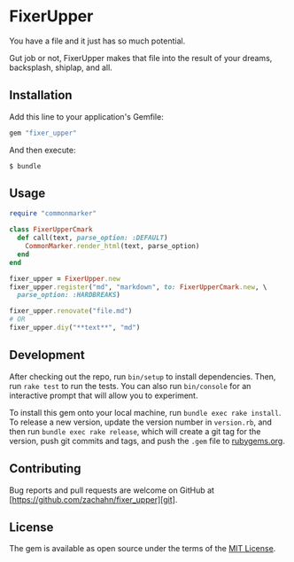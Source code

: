 # FixerUpper

You have a file and it just has so much potential.

Gut job or not, FixerUpper makes that file into the result of your dreams,
backsplash, shiplap, and all.


## Installation

Add this line to your application's Gemfile:

```ruby
gem "fixer_upper"
```

And then execute:

    $ bundle


## Usage

```ruby
require "commonmarker"

class FixerUpperCmark
  def call(text, parse_option: :DEFAULT)
    CommonMarker.render_html(text, parse_option)
  end
end

fixer_upper = FixerUpper.new
fixer_upper.register("md", "markdown", to: FixerUpperCmark.new, \
  parse_option: :HARDBREAKS)

fixer_upper.renovate("file.md")
# OR
fixer_upper.diy("**text**", "md")
```


## Development

After checking out the repo, run `bin/setup` to install dependencies. Then, run
`rake test` to run the tests. You can also run `bin/console` for an interactive
prompt that will allow you to experiment.

To install this gem onto your local machine, run `bundle exec rake install`. To
release a new version, update the version number in `version.rb`, and then run
`bundle exec rake release`, which will create a git tag for the version, push
git commits and tags, and push the `.gem` file to
[rubygems.org][gem].


## Contributing

Bug reports and pull requests are welcome on GitHub at
[https://github.com/zachahn/fixer_upper][git].


## License

The gem is available as open source under the terms of the [MIT
License][license].


[gem]: https://rubygems.org
[git]: https://github.com/zachahn/fixer_upper
[license]: http://opensource.org/licenses/MIT
